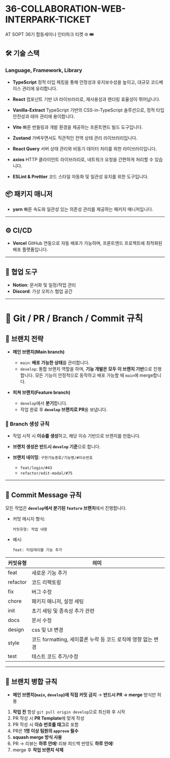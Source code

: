 # 36-COLLABORATION-WEB-INTERPARK-TICKET

AT SOPT 36기 합동세미나 인터파크 티켓 🌐 🎟️

## 🛠️ 기술 스택

### Language, Framework, Library

* **TypeScript**
  정적 타입 체킹을 통해 안정성과 유지보수성을 높이고, 대규모 코드베이스 관리에 유리합니다.

* **React**
  컴포넌트 기반 UI 라이브러리로, 재사용성과 렌더링 효율성이 뛰어납니다.

* **Vanilla-Extract**
  TypeScript 기반의 CSS-in-TypeScript 솔루션으로, 정적 타입 안전성과 테마 관리에 용이합니다.

* **Vite**
  빠른 번들링과 개발 환경을 제공하는 프론트엔드 빌드 도구입니다.

* **Zustand**
  가벼우면서도 직관적인 전역 상태 관리 라이브러리입니다.

* **React Query**
  서버 상태 관리와 비동기 데이터 처리를 위한 라이브러리입니다.

* **axios**
  HTTP 클라이언트 라이브러리로, 네트워크 요청을 간편하게 처리할 수 있습니다.

* **ESLint & Prettier**
  코드 스타일 자동화 및 일관성 유지를 위한 도구입니다.

## 📦 패키지 매니저

* **yarn**
  빠른 속도와 일관성 있는 의존성 관리를 제공하는 패키지 매니저입니다.

---

## ⚙️ CI/CD

* **Vercel**
  GitHub 연동으로 자동 배포가 가능하며, 프론트엔드 프로젝트에 최적화된 배포 플랫폼입니다.

---

## 🤝 협업 도구

* **Notion**: 문서화 및 일정/작업 관리
* **Discord**: 가상 오피스 협업 공간

---

# 📂 Git / PR / Branch / Commit 규칙

## 🌳 브랜치 전략

* **메인 브랜치(Main branch)**

  * `main`: **배포 가능한 상태**를 관리합니다.
  * `develop`: 통합 브랜치 역할을 하며, **기능 개발은 모두 이 브랜치 기반**으로 진행합니다.
    모든 기능이 안정적으로 동작하고 배포 가능할 때 `main`에 merge합니다.

* **피쳐 브랜치(Feature branch)**

  * `develop`에서 **분기**합니다.
  * 작업 완료 후 **`develop` 브랜치로 PR**을 보냅니다.

### 🌴 Branch 생성 규칙

* 작업 시작 시 **이슈를 생성**하고, 해당 이슈 기반으로 브랜치를 만듭니다.
* **브랜치 생성은 반드시 `develop` 기준**으로 합니다.
* **브랜치 네이밍**: `구현기능종류/기능명/#이슈번호`

  * `feat/login/#43`
  * `refactor/edit-modal/#75`
    
---

## 📝 Commit Message 규칙

모든 작업은 **`develop`에서 분기된 `feature` 브랜치**에서 진행합니다.

* 커밋 메시지 형식:

  ```
  커밋유형: 작업 내용
  ```
* 예시:

  ```
  feat: 타임테이블 기능 추가
  ```

| 커밋유형     | 의미                                       |
| -------- | ---------------------------------------- |
| feat     | 새로운 기능 추가                                |
| refactor | 코드 리팩토링                                  |
| fix      | 버그 수정                                    |
| chore    | 패키지 매니저, 설정 세팅                           |
| init     | 초기 세팅 및 종속성 추가 관련                        |
| docs     | 문서 수정                                    |
| design   | css 및 UI 변경                              |
| style    | 코드 formatting, 세미콜론 누락 등 코드 로직에 영향 없는 변경 |
| test     | 테스트 코드 추가/수정                             |

---

## 🔀 브랜치 병합 규칙

* **메인 브랜치(`main`, `develop`)에 직접 커밋 금지**
  → **반드시 PR → merge** 방식만 허용

1. **작업 전** 항상 `git pull origin develop`으로 최신화 후 시작
2. PR 작성 시 **PR Template**에 맞게 작성
3. PR 작성 시 **이슈 번호를 태그**로 포함
4. PR은 **1명 이상 팀원의 `approve` 필수**
5. **squash merge 방식 사용**
6. PR → 리뷰는 **하루 안에**!
   리뷰 피드백 반영도 **하루 안에**!
7. merge 후 **작업 브랜치 삭제**
